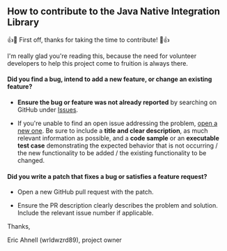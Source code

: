 ## How to contribute to the Java Native Integration Library

:+1::tada: First off, thanks for taking the time to contribute! :tada::+1:

I'm really glad you're reading this, because the need for volunteer developers to help this project come to fruition is always there.

#### **Did you find a bug, intend to add a new feature, or change an existing feature?**

* **Ensure the bug or feature was not already reported** by searching on GitHub under [Issues](https://github.com/wrldwzrd89/lib-java-native-integration/issues).

* If you're unable to find an open issue addressing the problem, [open a new one](https://github.com/wrldwzrd89/lib-java-native-integration/issues/new). Be sure to include a **title and clear description**, as much relevant information as possible, and a **code sample** or an **executable test case** demonstrating the expected behavior that is not occurring / the new functionality to be added / the existing functionality to be changed.

#### **Did you write a patch that fixes a bug or satisfies a feature request?**

* Open a new GitHub pull request with the patch.

* Ensure the PR description clearly describes the problem and solution. Include the relevant issue number if applicable.

Thanks,

Eric Ahnell (wrldwzrd89), project owner
